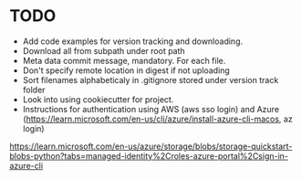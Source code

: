 # TODO

* Add code examples for version tracking and downloading.
* Download all from subpath under root path
* Meta data commit message, mandatory. For each file.
* Don't specify remote location in digest if not uploading
* Sort filenames alphabeticaly in .gitignore stored under version track folder
* Look into using cookiecutter for project.
* Instructions for authentication using AWS (aws sso login) and Azure (https://learn.microsoft.com/en-us/cli/azure/install-azure-cli-macos, az login)

https://learn.microsoft.com/en-us/azure/storage/blobs/storage-quickstart-blobs-python?tabs=managed-identity%2Croles-azure-portal%2Csign-in-azure-cli

